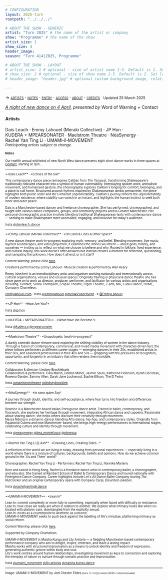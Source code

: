 ```yaml
---
# CONFIGURATION
layout: 2025-turn
rootpath: "../../../"

# ABOUT THE SHOW - GENERIC
artist: "Turn 2025" # the name of the artist or company
show: "Programme" # the name of the show
artist_size: 1
show_size: 4
header_image:  
season: "Turn 4|4|2025, Programme"

# ABOUT THE SHOW - LAYOUT
# artist_size: 1 # optional - size of artist name 1-5. Default is 1. Set longer names to lower values
# show_size: 2 # optional - size of show name 2-5. Default is 2. Set longer names to lower values
# header_image: "header.jpg" # optional custom background image, relative to current page

---
```

<span style='font-variant: small-caps'>→ [artists](/current/2025-turn/programme/#artists) · [notes](/current/2025-turn/programme/#notes) · [entry](/current/2025-turn/#entry) · [access](/current/2025-turn/#access) · [about](/current/2025-turn/#about) · [credits](/current/2025-turn/#credits)</span>&ensp; <small>Updated 25 March 2025</small>         
        
*[A night of new dance on 4 April](/current/2025-turn), presented by* Word of Warning *+* Contact         
         
#### Artists         
Dais&nbsp;Leach&nbsp;· Emmy&nbsp;Lahouel (Meraki&nbsp;Collective)&nbsp;· JP&nbsp;Hon&nbsp;· KUDERA&nbsp;+&nbsp;MPEARSONATER&nbsp;· Maelstrom&nbsp;Theatre&nbsp;· NéaSynergy&nbsp;· Rachel&nbsp;Yan&nbsp;Ting&nbsp;Li&nbsp;· UMAMI&#8209;i!&#8209;MOVEMENT&ensp; <small>*Participating&nbsp;artists&nbsp;subject&nbsp;to&nbsp;change.*<small>         
        
#### Notes         
Our twelfth annual whirlwind of new North West dance presents eight short dance-works in three spaces at <a href="https://contactmcr.com/visit/access" target="_blank">Contact</a>, starting at 7pm…         
<hr>         
**Dais Leach** · *Echoes of the Isle*         
          
This contemporary dance piece reimagines Caliban from *The Tempest*, transforming Shakespeare's traditionally ridiculed character into a symbol of human vulnerability. Interplaying spoken word, animalistic movement, and humanised gesture, the choreography explores Caliban's longing for comfort, belonging, and a place to call home. Structured around rhythms inspired by Shakespearean iambic pentameter, the piece highlights both poetic order and life's inherent unpredictability. Caliban's journey reflects the unpredictability of modern existence, where stability can vanish in an instant, and highlights the human instinct to seek both inner and outer peace.         
         
Dais is a Manchester-based dancer and freelance choreographer. She has performed, choreographed, and taught with various dance companies, groups, and community projects across Greater Manchester. Her personal choreographic practice involves blending traditional Shakespearean texts with contemporary dance — seeking to make Shakespeare more accessible, engaging, and inclusive for today's audience.         
         
Insta <a href="https://instagram.com/daisleach_dance" target="_blank">@daisleach_dance</a>         
<hr>         
**Emmy Lahouel (Meraki Collective)** · *On Land & Lines & Other Space*         

A new dance theatre work-in-progress exploring myth, memory, and belief. Blending movement, live music, layered soundscapes, and video projection, it examines the stories we inherit — about gods, history, and ourselves — inviting us to reflect on what we choose to believe and why. Rooted in folklore, lived experience, and cultural inquiry, this work doesn't offer answers but instead creates a moment for reflection, questioning, and navigating the unknown. How does it all end, or is it start?        
         
Content Warning: please click [here](/warnings).         
         
Created & performed by Emmy Lahouel · Musical creation & performed by Alan Keary         
         
Emmy (she/her) is an interdisciplinary artist and organiser working nationally and internationally across cultural organisations, venues and unusual spaces. Originally training in physical & dance theatre she has since gone on to work as director, producer, performer, and facilitator for various artists and organisations including: Contact, Selina Thompson, Eclipse Theatre, Ergon Theatre, Z-arts, MIF, Ludus Dance, HOME, Company Chameleon.
         
<a href="emmylahouel.com" target="_blank">emmylahouel.com</a> · Insta <a href="https://instagram.com/emmylahouel" target="_blank">@emmylahouel</a> <a href="https://instagram.com/merakicollectivept" target="_blank">@merakicollectivept</a> · X <a href="https://x.com/EmmyLahouel" target="_blank">@EmmyLahouel</a>         
<hr>         
**JP Hon** · *How Are You?*         

Insta <a href="https://instagram.com/jp.hon" target="_blank">@jp.hon</a>         
<hr>         
**KUDERA + MPEARSONATER** · *What Have We Become?*         
         
Insta <a href="https://instagram.com/kudera.a" target="_blank">@kudera.a</a> <a href="https://instagram.com/mpearsonater" target="_blank">@mpearsonater</a>         
<hr>         
**Maelstrom Theatre** · *Unapologetic (work-in-progress)*         
         
A darkly comedic dance-theatre work exploring the shifting visibility of women in the dance industry. Through a fusion of contemporary, commercial, and mixed media movement with character-driven text, the piece follows performers at different career stages — emerging dancers in their 20s, established artists in their 30s, and seasoned professionals in their 40s and 50s — grappling with the pressures of recognition, opportunity, and longevity in an industry that often renders them invisible.         
         
Content Warning: please click [here](/warnings).         
         
Collaborator & director: Lindsey Brocklebank<br>Collaborators & performers: Cara Marsh, Debbie Milner, Jasmin Saulo, Katherine Hollinson, Kyrah Decoteau, Rowena Gander, Sammy Allen, Sarah Jane Lockwood, Sophie Ellison, The D Twins         
         
Insta <a href="https://instagram.com/maelstromtheatre" target="_blank">@maelstromtheatre</a> <a href="https://instagram.com/lindseybrockleb" target="_blank">@lindseybrockleb</a>                  
<hr>         
**NéaSynergy** · *Io sono quien Soy*         
         
A journey through doubt, identity, and self-acceptance, where fear turns into freedom and differences become our strength.         
         
Beatrice is a Manchester-based Italian-Portuguese dance artist. Trained in ballet, contemporary, and floorwork, she explores her heritage through movement, integrating African dance and capoeira. Passionate about sharing dance, she helps others discover their creativity through movement.<br>Nessa Ndong is a dynamic dancer blending Afro dance, hip-hop, and contemporary styles. Originally from Equatorial Guinea and now Manchester-based, she brings high-energy performances to international stages, celebrating culture and identity through movement.         
         
Insta <a href="https://instagram.com/neasynergy" target="_blank">@neasynergy</a> <a href="https://instagram.com/bea_montefusco" target="_blank">@bea_montefusco</a> <a href="https://instagram.com/nbnessa" target="_blank">@nbnessa</a>         
<hr>         
**Rachel Yan Ting Li 灰.Ash** · *Drawing Lines, Creating Sides…*         
         
A reflection of the world we are living in today, drawing from personal experiences — especially living in a world where there is a mixture of cultures, backgrounds, beliefs and opinions. How do we achieve common ground in the 'Us and Them' world?         
         
Choreographer: Rachel Yan Ting Li · Performers: Rachel Yan Ting Li, Hannike Martens         
         
Born and raised in Hong Kong, Rachel is a freelance dance artist in contemporary/ballet, a choreographer, and educator. She trained at Rambert School of Ballet & Contemporary Dance and toured nationally with Emergence Dance Company. Career highlights include Let's All Dance Ballet Company touring *The Nutcracker* and an original contemporary opera with Company Carpi, *Disunited Jukebox*.         
         
Insta <a href="https://instagram.com/rachelyantingli.dance" target="_blank">@rachelyantingli.dance</a>         
<hr>         
**UMAMI&#8209;i!&#8209;MOVEMENT** · *Lean In*         
         
Lean In: commit completely or more fully to something, especially when faced with difficulty or resistance.<br>Lean In: how close we really are when in relation to another. We explore what intimacy looks like when co-located with platonic care, disentangled from the explicitly sexual.<br>Lean In: exists as a counterpoint to aesthetic as outcome.<br>UMAMI-i!-MOVEMENT seeks to push back against the labelling of life's minutiae, platforming intimacy as social reform.         
         
Content Warning: please click [here](/warnings).         
         
Supported by Company Chameleon.         
         
UMAMI&#8209;i!&#8209;MOVEMENT is Maisha Kungu and Lily Antonia — a fledgling Manchester-based contemporary performance company who aim to delight, inspire, entertain, and leave a lasting impact.<br>Maisha works with structured improvisation as a means to unlock identity and freedom of expression, generating authentic groove within body and soul.<br>Lily's work centres around human relationships, investigating movement as keys to connection and exploring the interplay of nature vs nurture through somatic practice and improvisation.         
         
Insta <a href="https://instagram.com/umami_movement" target="_blank">@umami_movement</a> <a href="https://instagram.com/lily.antonia" target="_blank">@lily.antonia</a> <a href="https://instagram.com/maisha.kungu.dance" target="_blank">@maisha.kungu.dance</a>         
<hr>                  
Image: UMAMI-i!-MOVEMENT by Joel Chester Fildes           
<small><span style='font-variant: small-caps'>[back to top](/current/2025-turn/programme)</span></small>
